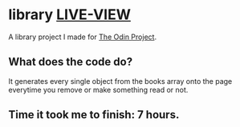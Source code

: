 # **library [LIVE-VIEW](#https://mrchantu.github.io/library/)**
A library project I made for [The Odin Project](#https://www.theodinproject.com/dashboard).

## What does the code do?
It generates every single object from the books array onto the page everytime you remove or make something read or not.

## Time it took me to finish: 7 hours.
